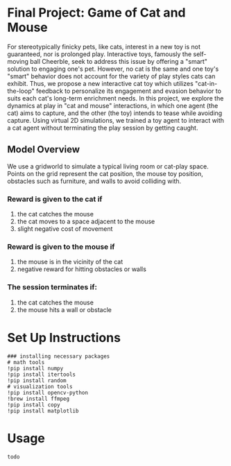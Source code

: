 # Final Project: Game of Cat and Mouse

For stereotypically finicky pets, like cats, interest in a new toy is not guaranteed, nor is prolonged play. 
Interactive toys, famously the self-moving ball Cheerble, seek to address this issue by offering a "smart" solution to engaging one's pet. 
However, no cat is the same and one toy's "smart" behavior does not account for the variety of play styles cats can exhibit. 
Thus, we propose a new interactive cat toy which utilizes "cat-in-the-loop" feedback to personalize its engagement and evasion behavior to suits each cat's long-term enrichment needs. 
In this project, we explore the dynamics at play in "cat and mouse" interactions, in which one agent (the cat) aims to capture, and the other (the toy) intends to tease while avoiding capture. 
Using virtual 2D simulations, we trained a toy agent to interact with a cat agent without terminating the play session by getting caught.

## Model Overview
We use a gridworld to simulate a typical living room or cat-play space. 
Points on the grid represent the cat position, the mouse toy position, obstacles such as furniture, and walls to avoid colliding with.

### Reward is given to the cat if
1. the cat catches the mouse
2. the cat moves to a space adjacent to the mouse
3. slight negative cost of movement

### Reward is given to the mouse if
1. the mouse is in the vicinity of the cat
2. negative reward for hitting obstacles or walls

### The session terminates if:
1. the cat catches the mouse
2. the mouse hits a wall or obstacle

# Set Up Instructions 
```
### installing necessary packages
# math tools
!pip install numpy
!pip install itertools
!pip install random
# visualization tools
!pip install opencv-python
!brew install ffmpeg
!pip install copy
!pip install matplotlib
```

# Usage
```
todo
```
